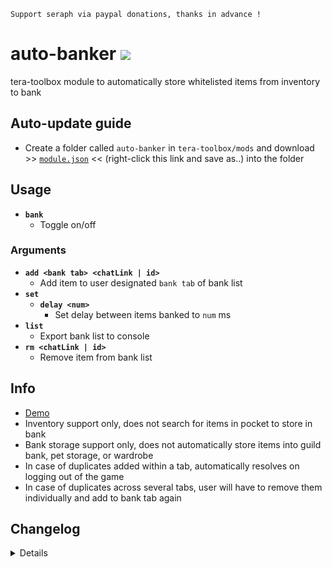```
Support seraph via paypal donations, thanks in advance !
```

# auto-banker [![](https://img.shields.io/badge/paypal-donate-333333.svg?colorA=0070BA&colorB=333333)](https://www.paypal.me/seraphinush)
tera-toolbox module to automatically store whitelisted items from inventory to bank 

## Auto-update guide
- Create a folder called `auto-banker` in `tera-toolbox/mods` and download >> [`module.json`](https://raw.githubusercontent.com/seraphinush-gaming/auto-banker/master/module.json) << (right-click this link and save as..) into the folder

## Usage
- __`bank`__
  - Toggle on/off
### Arguments
- __`add <bank tab> <chatLink | id>`__
  - Add item to user designated `bank tab` of bank list
- __`set`__
  - __`delay <num>`__
    - Set delay between items banked to `num` ms
- __`list`__
  - Export bank list to console
- __`rm <chatLink | id>`__
  - Remove item from bank list

## Info
- [Demo](https://streamable.com/zs550j)
- Inventory support only, does not search for items in pocket to store in bank
- Bank storage support only, does not automatically store items into guild bank, pet storage, or wardrobe
- In case of duplicates added within a tab, automatically resolves on logging out of the game
- In case of duplicates across several tabs, user will have to remove them individually and add to bank tab again

## Changelog
<details>

    1.00
    - Initial online commit

</details>